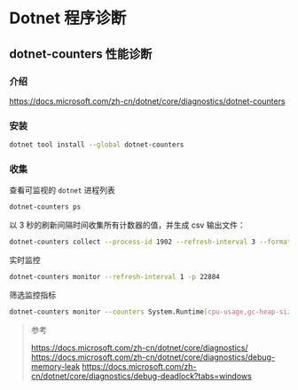 # Dotnet 程序诊断


## dotnet-counters 性能诊断

### 介绍

<https://docs.microsoft.com/zh-cn/dotnet/core/diagnostics/dotnet-counters>

### 安装

```bash
dotnet tool install --global dotnet-counters
```

### 收集

查看可监视的 `dotnet` 进程列表

```bash
dotnet-counters ps
```

以 3 秒的刷新间隔时间收集所有计数器的值，并生成 csv 输出文件：

```bash
dotnet-counters collect --process-id 1902 --refresh-interval 3 --format csv
```

实时监控

```bash
dotnet-counters monitor --refresh-interval 1 -p 22884
```

筛选监控指标

```bash
dotnet-counters monitor --counters System.Runtime[cpu-usage,gc-heap-size] -p 22884 --refresh-interval 1
```

> 参考
>
> <https://docs.microsoft.com/zh-cn/dotnet/core/diagnostics/>
> <https://docs.microsoft.com/zh-cn/dotnet/core/diagnostics/debug-memory-leak>
> <https://docs.microsoft.com/zh-cn/dotnet/core/diagnostics/debug-deadlock?tabs=windows>


